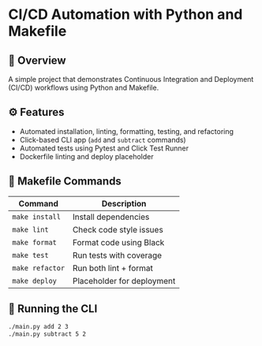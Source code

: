 # CI/CD Automation with Python and Makefile

## 📘 Overview
A simple project that demonstrates Continuous Integration and Deployment (CI/CD) workflows using Python and Makefile.

## ⚙️ Features
- Automated installation, linting, formatting, testing, and refactoring
- Click-based CLI app (`add` and `subtract` commands)
- Automated tests using Pytest and Click Test Runner
- Dockerfile linting and deploy placeholder

## 🧩 Makefile Commands
| Command | Description |
|----------|--------------|
| `make install` | Install dependencies |
| `make lint` | Check code style issues |
| `make format` | Format code using Black |
| `make test` | Run tests with coverage |
| `make refactor` | Run both lint + format |
| `make deploy` | Placeholder for deployment |

## 🧪 Running the CLI
```bash
./main.py add 2 3
./main.py subtract 5 2
